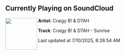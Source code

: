 ## Currently Playing on SoundCloud

[<img align="left" width="100" src="https://i1.sndcdn.com/artworks-5z5qElmB9hQPxhIZ-pF9xZQ-t500x500.png">](https://soundcloud.com/dnzrecords/craigy-b-dtah-sunrise?in=saxurn/sets/dino-wind)

**Artist**: Craigy B! & DTAH 

**Track**: Craigy B! & DTAH - Sunrise

Last updated at 7/10/2025, 8:26:54 AM
